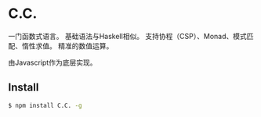 # C.C.
一门函数式语言。
基础语法与Haskell相似。
支持协程（CSP）、Monad、模式匹配、惰性求值。
精准的数值运算。

由Javascript作为底层实现。

## Install
```bash
$ npm install C.C. -g
```